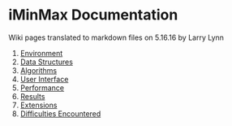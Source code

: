# iMinMax Documentation

Wiki pages translated to markdown files 
on 5.16.16 by Larry Lynn

1. [Environment](Environment.md)
2. [Data Structures](DataStructures.md)
3. [Algorithms](Algorithms.md)
4. [User Interface](UserInterface.md)
5. [Performance](Performance.md)
6. [Results](Results.md)
7. [Extensions](Extensions.md)
8. [Difficulties Encountered](DifficultiesEncountered.md)

